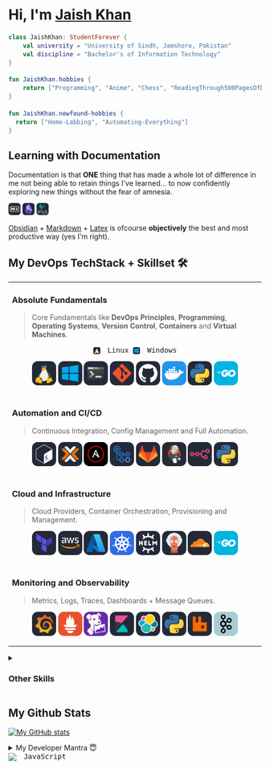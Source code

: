 
# Hi, I'm [Jaish Khan](https://maybejaishkhan.github.io)

```kt
class JaishKhan: StudentForever {
	val university = "University of Sindh, Jamshoro, Pakistan"
	val discipline = "Bachelor's of Information Technology"
}

fun JaishKhan.hobbies {
	return ["Programming", "Anime", "Chess", "ReadingThrough500PagesOfDocumentationCuzWhyNot"]
}

fun JaishKhan.newfound-hobbies {
  return ["Home-Labbing", "Automating-Everything"]
}
```

## Learning with Documentation

Documentation is that **ONE** thing that has made a whole lot of difference in me not being able to retain things I've learned... to now confidently exploring new things without the fear of amnesia.

<img src="./assets/icons/markdown-dark.svg" width="24" height="24" alt=""> <img src="./assets/icons/obsidian-auto.svg" width="24" height="24" alt=""> <img src="./assets/icons/latex-auto.svg" width="24" height="24" alt="">

[Obsidian](https://obsidian.md/) + [Markdown](https://www.markdownguide.org/) + [Latex](https://www.latex-project.org/get/) is ofcourse **objectively** the best and most productive way (yes I'm right).

## My DevOps TechStack + Skillset 🛠️

<table>
<tr>
  <td valign="top" width="50%">

### Absolute Fundamentals

> Core Fundamentals like **DevOps Principles**, **Programming**, **Operating Systems**, **Version Control**, **Containers** and **Virtual Machines**.

<p align="center">
  <kbd><img src="./assets/icons/linux-auto.svg" style="height: 1em; vertical-align: middle; margin-right: 6px;">  
 Linux
  </kbd>
  <kbd>
  <img src="./assets/icons/windows-auto.svg" style="height: 1em; vertical-align: middle; margin-right: 6px;">
  Windows
  </kbd>
</p>


<p align="center">
  <img src="./assets/icons/linux-auto.svg" width="48" height="48" alt="">
  <img src="./assets/icons/windows-auto.svg" width="48" height="48" alt="">
  <img src="./assets/icons/terminal-auto.svg" width="48" height="48" alt="">
  <img src="./assets/icons/git-auto.svg" width="48" height="48" alt="">
  <img src="./assets/icons/github-auto.svg" width="48" height="48" alt="">
  <img src="./assets/icons/docker.svg" width="48" height="48" alt="">
  <img src="./assets/icons/python-auto.svg" width="48" height="48" alt="">
  <img src="./assets/icons/golang.svg" width="48" height="48" alt="">
</p>

  </td>
</tr>
<tr>
  <td valign="top">

### Automation and CI/CD

> Continuous Integration, Config Management and Full Automation.

<p align="center">
  <img src="./assets/icons/bash-auto.svg" width="48" height="48" alt="">
  <img src="./assets/icons/proxmox-auto.svg" width="48" height="48" alt="">
  <img src="./assets/icons/ansible.svg" width="48" height="48" alt="">
  <img src="./assets/icons/githubactions-auto.svg" width="48" height="48" alt="">
  <img src="./assets/icons/gitlab-auto.svg" width="48" height="48" alt="">
  <img src="./assets/icons/jenkins-auto.svg" width="48" height="48" alt="">
  <img src="./assets/icons/n8n-auto.svg" width="48" height="48" alt="">
  <img src="./assets/icons/python-auto.svg" width="48" height="48" alt="">
</p>

  </td>
</tr>
<tr>
  <td valign="top">

### Cloud and Infrastructure

> Cloud Providers, Container Orchestration, Provisioning and Management.

<p align="center">
  <img src="./assets/icons/terraform-auto.svg" width="48" height="48" alt="">
  <img src="./assets/icons/aws-auto.svg" width="48" height="48" alt="">
    <img src="./assets/icons/azure-auto.svg" width="48" height="48" alt="">
  <img src="./assets/icons/kubernetes.svg" width="48" height="48" alt="">
  <img src="./assets/icons/helm-auto.svg" width="48" height="48" alt="">
  <img src="./assets/icons/argocd-auto.svg" width="48" height="48" alt="">
  <img src="./assets/icons/cloudflare-auto.svg" width="48" height="48" alt="">
  <img src="./assets/icons/golang.svg" width="48" height="48" alt="">
</p>

  </td>
</tr>
<tr>
  <td valign="top">

### Monitoring and Observability

> Metrics, Logs, Traces, Dashboards + Message Queues.

<p align="center">
  <img src="./assets/icons/grafana-auto.svg" width="48" height="48" alt="">
  <img src="./assets/icons/prometheus.svg" width="48" height="48" alt="">
    <img src="./assets/icons/datadog.svg" width="48" height="48" alt="">
  <img src="./assets/icons/kibana-auto.svg" width="48" height="48" alt="">
  <img src="./assets/icons/elasticsearch-auto.svg" width="48" height="48" alt="">
  <img src="./assets/icons/python-auto.svg" width="48" height="48" alt="">
  <img src="./assets/icons/rabbitmq-auto.svg" width="48" height="48" alt="">
  <img src="./assets/icons/kafka.svg" width="48" height="48" alt="">
</p>

  </td>
</tr>
</table>

<details>
  <summary><h3>Other Skills</h3></summary>

### 🌐 WebDev

Most familiar with it and have created many, many websites/apps.

<p align="center">
	<img src="https://skillicons.dev/icons?i=html,css,js,ts,react,tailwind,nodejs,nextjs,astro,postgres,mongodb,redis"
</p>

  </td>

<td valign="top" width="50%">

### 📱 AndroidDev

I find it the most friction-less and fruitful to work with.

<p align="center">
	<img src="https://skillicons.dev/icons?i=androidstudio,kotlin,ktor,java,gradle,sqlite,dart,flutter"
</p>

  </td>
</details>

## My Github Stats

[![My GitHub stats](https://github-readme-stats.vercel.app/api?username=maybejaishkhan)](https://github.com/maybejaishkhan/github-readme-stats)

<details>
  <summary>My Developer Mantra 😇</summary>

  *"Embrace the bugs, cherish the commits, and always remember: even semicolons deserve a second chance."*
  
</details>

<kbd>
  <img src="https://cdn.jsdelivr.net/gh/devicons/devicon/icons/javascript/javascript-original.svg"
       style="height: 1em; vertical-align: middle; margin-right: 6px;">
  JavaScript
</kbd>

